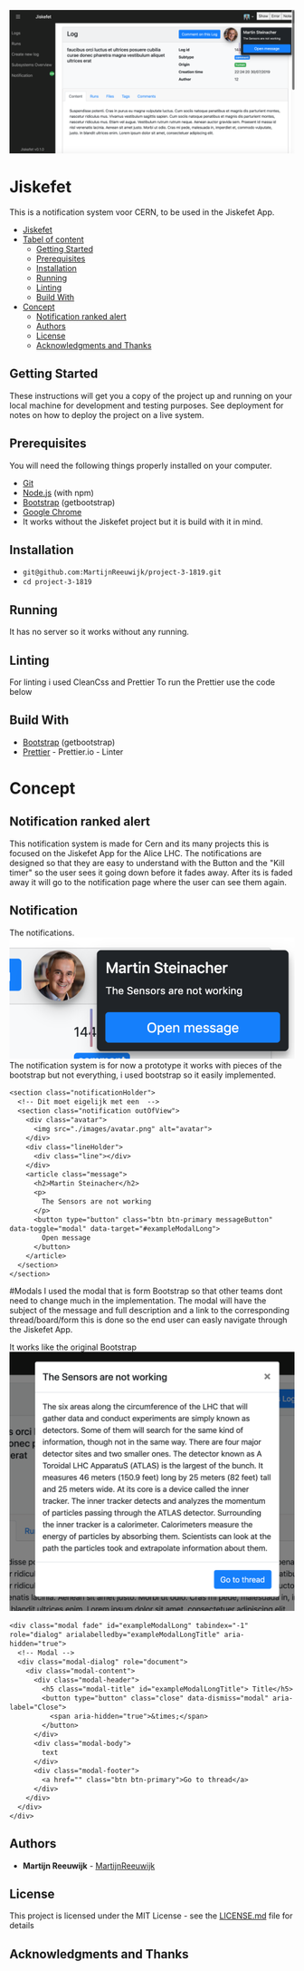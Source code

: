 ![Demo pic](https://github.com/MartijnReeuwijk/project-3-1819/blob/master/readmeAssets/hero.png)

# Jiskefet

This is a notification system voor CERN, to be used in the Jiskefet App.

- [Jiskefet](#Jiskefet)
- [Tabel of content](#tabel-of-content)
  * [Getting Started](#getting-started)
  * [Prerequisites](#prerequisites)
  * [Installation](#installation)
  * [Running](#running)
  * [Linting](#linting)
  * [Build With](#build-with)
- [Concept](#concept)
  * [Notification ranked alert](#notification-ranked-alert)
  * [Authors](#authors)
  * [License](#license)
  * [Acknowledgments and Thanks](#acknowledgments-and-thanks)

## Getting Started

These instructions will get you a copy of the project up and running on your local machine for development and testing purposes. See deployment for notes on how to deploy the project on a live system.

## Prerequisites

You will need the following things properly installed on your computer.

-   [Git](https://git-scm.com/)
-   [Node.js](https://nodejs.org/) (with npm)
-   [Bootstrap](https://getbootstrap.com/) (getbootstrap)
-   [Google Chrome](https://google.com/chrome/)
-   It works without the Jiskefet project but it is build with it in mind.


## Installation

-   `git@github.com:MartijnReeuwijk/project-3-1819.git`
-   `cd project-3-1819`

## Running
It has no server so it works without any running.

## Linting

For linting i used CleanCss and Prettier
To run the Prettier use the code below


## Build With

-   [Bootstrap](https://getbootstrap.com/) (getbootstrap)
-   [Prettier](https://prettier.io/docs/en/options.html) - Prettier.io - Linter

# Concept
## Notification ranked alert
This notification system is made for Cern and its many projects this is focused on the Jiskefet App for the Alice LHC.
The notifications are designed so that they are easy to understand with the Button and the "Kill timer" so the user sees it going down before it fades away.
After its is faded away it will go to the notification page where the user can see them again.

## Notification
The notifications.
![modal](https://github.com/MartijnReeuwijk/project-3-1819/blob/master/readmeAssets/notifi.png)
The notification system is for now a prototype it works with pieces of the bootstrap but not everything, i used bootstrap so it easily implemented.

```
<section class="notificationHolder">
  <!-- Dit moet eigelijk met een  -->
  <section class="notification outOfView">
    <div class="avatar">
      <img src="./images/avatar.png" alt="avatar">
    </div>
    <div class="lineHolder">
      <div class="line"></div>
    </div>
    <article class="message">
      <h2>Martin Steinacher</h2>
      <p>
        The Sensors are not working
      </p>
      <button type="button" class="btn btn-primary messageButton" data-toggle="modal" data-target="#exampleModalLong">
        Open message
      </button>
    </article>
  </section>
</section>
```

#Modals
I used the modal that is form Bootstrap so that other teams dont need to change much in the implementation. The modal will have the subject of the message and full description and a link to the corresponding thread/board/form this is done so the end user can easly navigate through the Jiskefet App.


It works like the original Bootstrap
![modal](https://github.com/MartijnReeuwijk/project-3-1819/blob/master/readmeAssets/modal.png)
```
<div class="modal fade" id="exampleModalLong" tabindex="-1" role="dialog" arialabelledby="exampleModalLongTitle" aria-hidden="true">
  <!-- Modal -->
  <div class="modal-dialog" role="document">
    <div class="modal-content">
      <div class="modal-header">
        <h5 class="modal-title" id="exampleModalLongTitle"> Title</h5>
        <button type="button" class="close" data-dismiss="modal" aria-label="Close">
          <span aria-hidden="true">&times;</span>
        </button>
      </div>
      <div class="modal-body">
        text
      </div>
      <div class="modal-footer">
        <a href="" class="btn btn-primary">Go to thread</a>
      </div>
    </div>
  </div>
</div>
```


## Authors

-   **Martijn Reeuwijk** - [MartijnReeuwijk](https://github.com/MartijnReeuwijk)

## License

This project is licensed under the MIT License - see the [LICENSE.md](LICENSE.md) file for details

## Acknowledgments and Thanks
